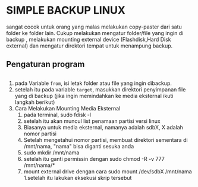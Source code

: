 # SIMPLE BACKUP LINUX
sangat cocok untuk orang yang malas melakukan copy-paster dari satu folder ke folder lain. Cukup melakukan mengatur folder/file yang ingin di backup , melakukan mounting external device (Flashdisk,Hard Disk external) dan mengatur direktori tempat untuk menampung backup.

## Pengaturan program <h2>

1.  pada Variable `from`, isi letak folder atau file yang ingin dibackup. 
2.  setelah itu pada variable `target`, masukkan direktori penyimpanan file yang di backup (jika ingin memindahkan ke media eksternal ikuti langkah berikut)
3. Cara Melakukan Mounting Media Eksternal
   1. pada terminal, sudo fdisk -l
   1. setelah itu akan muncul list penamaan partisi versi linux
   1. Biasanya untuk media eksternal, namanya adalah sdbX, X adalah nomor partisi
   1. Setelah mengetahui nomor partisi, membuat direktori sementara di /mnt/nama, "nama" bisa diganti sesuka anda
   1. sudo mkdir /mnt/nama
   1. setelah itu ganti permissin dengan sudo chmod -R -v 777 /mnt/nama/*
   1. mount external drive dengan cara sudo mount /dev/sdbX /mnt/nama
   1.setelah itu lakukan eksekusi skrip tersebut

